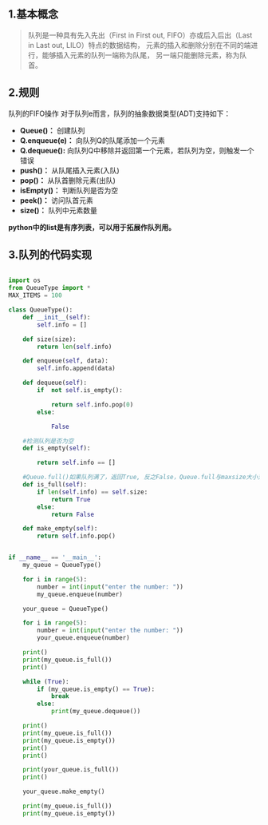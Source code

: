 ## 1.基本概念


>队列是一种具有先入先出（First in First out, FIFO）亦或后入后出（Last in Last out, LILO）特点的数据结构，
>元素的插入和删除分别在不同的端进行，能够插入元素的队列一端称为队尾，
>另一端只能删除元素，称为队首。

## 2.规则

队列的FIFO操作
对于队列e而言，队列的抽象数据类型(ADT)支持如下：

- **Queue()：** 创建队列
- **Q.enqueue(e)：**  向队列Q的队尾添加一个元素
- **Q.dequeue():** 向队列Q中移除并返回第一个元素，若队列为空，则触发一个错误
- **push()：** 从队尾插入元素(入队)
- **pop()：** 从队首删除元素(出队)
- **isEmpty()：** 判断队列是否为空
- **peek()：** 访问队首元素
- **size()：** 队列中元素数量

**python中的list是有序列表，可以用于拓展作队列用。**

## 3.队列的代码实现

```PYTHON

import os
from QueueType import *
MAX_ITEMS = 100

class QueueType():
    def __init__(self):
        self.info = []

    def size(size):
        return len(self.info)

    def enqueue(self, data):
        self.info.append(data)

    def dequeue(self):
        if  not self.is_empty():

            return self.info.pop(0)
        else:

            False

    #检测队列是否为空
    def is_empty(self):

        return self.info == []

    #Queue.full()如果队列满了，返回True, 反之False，Queue.full与maxsize大小对应
    def is_full(self):
        if len(self.info) == self.size:
            return True
        else:
            return False

    def make_empty(self):
        return self.info.pop()


if __name__ == '__main__':
    my_queue = QueueType()

    for i in range(5):
        number = int(input("enter the number: "))
        my_queue.enqueue(number)

    your_queue = QueueType()

    for i in range(5):
        number = int(input("enter the number: "))
        your_queue.enqueue(number)

    print()
    print(my_queue.is_full())
    print()

    while (True):
        if (my_queue.is_empty() == True):
            break
        else:
            print(my_queue.dequeue())

    print()
    print(my_queue.is_full())
    print(my_queue.is_empty())
    print()
    print()

    print(your_queue.is_full())
    print()

    your_queue.make_empty()

    print(my_queue.is_full())
    print(my_queue.is_empty())

```


